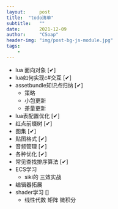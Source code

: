 ```yaml
---
layout:     post
title:  "todo清单"
subtitle:   ""
date:       2021-12-09
author:     "CSoap"
header-img: "img/post-bg-js-module.jpg"
tags:
    - 
---
```


- lua 面向对象 [✔]
- lua如何实现c#交互 [✔]
- assetbundle知识点归纳 [✔]
    - 策略
    - 小包更新
    - 差量更新
- lua表配置优化 [✔]
- 红点前缀树 [✔]
- 图集 [✔]
- 贴图格式 [✔]
- 音频管理 [✔]
- 各种优化 [✔]
- 常见查找排序算法 [✔]
- ECS学习
    - siki的 三效实战
- 编辑器拓展
- shader学习 []
    - 线性代数 矩阵 微积分